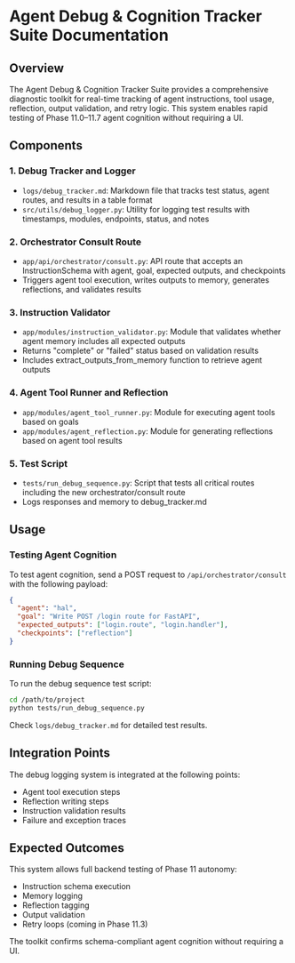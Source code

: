 # Agent Debug & Cognition Tracker Suite Documentation

## Overview

The Agent Debug & Cognition Tracker Suite provides a comprehensive diagnostic toolkit for real-time tracking of agent instructions, tool usage, reflection, output validation, and retry logic. This system enables rapid testing of Phase 11.0–11.7 agent cognition without requiring a UI.

## Components

### 1. Debug Tracker and Logger

- `logs/debug_tracker.md`: Markdown file that tracks test status, agent routes, and results in a table format
- `src/utils/debug_logger.py`: Utility for logging test results with timestamps, modules, endpoints, status, and notes

### 2. Orchestrator Consult Route

- `app/api/orchestrator/consult.py`: API route that accepts an InstructionSchema with agent, goal, expected outputs, and checkpoints
- Triggers agent tool execution, writes outputs to memory, generates reflections, and validates results

### 3. Instruction Validator

- `app/modules/instruction_validator.py`: Module that validates whether agent memory includes all expected outputs
- Returns "complete" or "failed" status based on validation results
- Includes extract_outputs_from_memory function to retrieve agent outputs

### 4. Agent Tool Runner and Reflection

- `app/modules/agent_tool_runner.py`: Module for executing agent tools based on goals
- `app/modules/agent_reflection.py`: Module for generating reflections based on agent tool results

### 5. Test Script

- `tests/run_debug_sequence.py`: Script that tests all critical routes including the new orchestrator/consult route
- Logs responses and memory to debug_tracker.md

## Usage

### Testing Agent Cognition

To test agent cognition, send a POST request to `/api/orchestrator/consult` with the following payload:

```json
{
  "agent": "hal",
  "goal": "Write POST /login route for FastAPI",
  "expected_outputs": ["login.route", "login.handler"],
  "checkpoints": ["reflection"]
}
```

### Running Debug Sequence

To run the debug sequence test script:

```bash
cd /path/to/project
python tests/run_debug_sequence.py
```

Check `logs/debug_tracker.md` for detailed test results.

## Integration Points

The debug logging system is integrated at the following points:

- Agent tool execution steps
- Reflection writing steps
- Instruction validation results
- Failure and exception traces

## Expected Outcomes

This system allows full backend testing of Phase 11 autonomy:

- Instruction schema execution
- Memory logging
- Reflection tagging
- Output validation
- Retry loops (coming in Phase 11.3)

The toolkit confirms schema-compliant agent cognition without requiring a UI.
